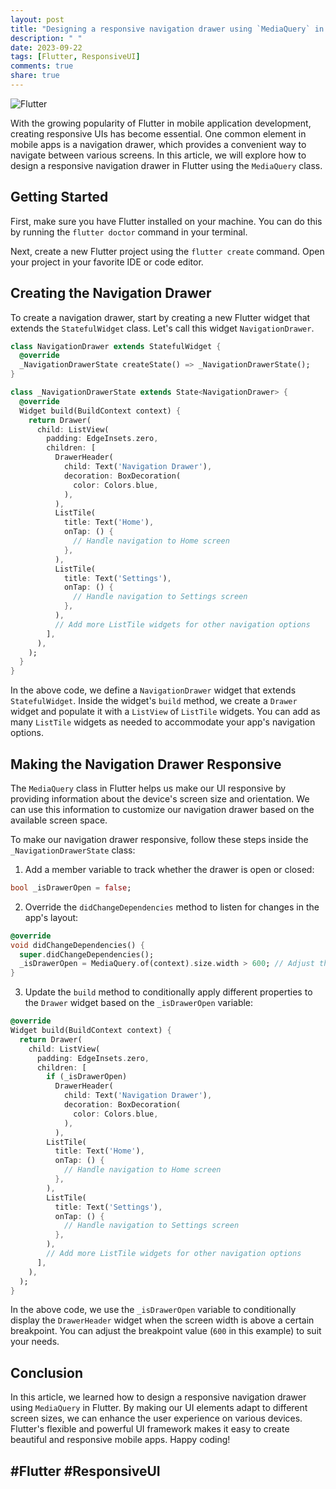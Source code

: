```yaml
---
layout: post
title: "Designing a responsive navigation drawer using `MediaQuery` in Flutter"
description: " "
date: 2023-09-22
tags: [Flutter, ResponsiveUI]
comments: true
share: true
---
```


![Flutter](https://www.flutter.dev/images/flutter-logo-sharing.png)

With the growing popularity of Flutter in mobile application development, creating responsive UIs has become essential. One common element in mobile apps is a navigation drawer, which provides a convenient way to navigate between various screens. In this article, we will explore how to design a responsive navigation drawer in Flutter using the `MediaQuery` class.

## Getting Started

First, make sure you have Flutter installed on your machine. You can do this by running the `flutter doctor` command in your terminal.

Next, create a new Flutter project using the `flutter create` command. Open your project in your favorite IDE or code editor.

## Creating the Navigation Drawer

To create a navigation drawer, start by creating a new Flutter widget that extends the `StatefulWidget` class. Let's call this widget `NavigationDrawer`.

```dart
class NavigationDrawer extends StatefulWidget {
  @override
  _NavigationDrawerState createState() => _NavigationDrawerState();
}

class _NavigationDrawerState extends State<NavigationDrawer> {
  @override
  Widget build(BuildContext context) {
    return Drawer(
      child: ListView(
        padding: EdgeInsets.zero,
        children: [
          DrawerHeader(
            child: Text('Navigation Drawer'),
            decoration: BoxDecoration(
              color: Colors.blue,
            ),
          ),
          ListTile(
            title: Text('Home'),
            onTap: () {
              // Handle navigation to Home screen
            },
          ),
          ListTile(
            title: Text('Settings'),
            onTap: () {
              // Handle navigation to Settings screen
            },
          ),
          // Add more ListTile widgets for other navigation options
        ],
      ),
    );
  }
}
```

In the above code, we define a `NavigationDrawer` widget that extends `StatefulWidget`. Inside the widget's `build` method, we create a `Drawer` widget and populate it with a `ListView` of `ListTile` widgets. You can add as many `ListTile` widgets as needed to accommodate your app's navigation options.

## Making the Navigation Drawer Responsive

The `MediaQuery` class in Flutter helps us make our UI responsive by providing information about the device's screen size and orientation. We can use this information to customize our navigation drawer based on the available screen space.

To make our navigation drawer responsive, follow these steps inside the `_NavigationDrawerState` class:

1. Add a member variable to track whether the drawer is open or closed:

```dart
bool _isDrawerOpen = false;
```

2. Override the `didChangeDependencies` method to listen for changes in the app's layout:

```dart
@override
void didChangeDependencies() {
  super.didChangeDependencies();
  _isDrawerOpen = MediaQuery.of(context).size.width > 600; // Adjust the breakpoint as needed
}
```

3. Update the `build` method to conditionally apply different properties to the `Drawer` widget based on the `_isDrawerOpen` variable:

```dart
@override
Widget build(BuildContext context) {
  return Drawer(
    child: ListView(
      padding: EdgeInsets.zero,
      children: [
        if (_isDrawerOpen)
          DrawerHeader(
            child: Text('Navigation Drawer'),
            decoration: BoxDecoration(
              color: Colors.blue,
            ),
          ),
        ListTile(
          title: Text('Home'),
          onTap: () {
            // Handle navigation to Home screen
          },
        ),
        ListTile(
          title: Text('Settings'),
          onTap: () {
            // Handle navigation to Settings screen
          },
        ),
        // Add more ListTile widgets for other navigation options
      ],
    ),
  );
}
```

In the above code, we use the `_isDrawerOpen` variable to conditionally display the `DrawerHeader` widget when the screen width is above a certain breakpoint. You can adjust the breakpoint value (`600` in this example) to suit your needs.

## Conclusion

In this article, we learned how to design a responsive navigation drawer using `MediaQuery` in Flutter. By making our UI elements adapt to different screen sizes, we can enhance the user experience on various devices. Flutter's flexible and powerful UI framework makes it easy to create beautiful and responsive mobile apps. Happy coding!

## #Flutter #ResponsiveUI